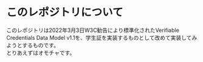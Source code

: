 # このレポジトリについて

このレポジトリは2022年3月3日W3C勧告により標準化されたVerifiable Credentials Data Model v1.1を、学生証を実装するものとして改めて実装してみようとするものです。  
とりあえずはオモチャです。